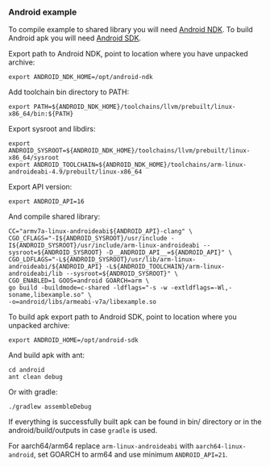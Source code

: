 ### Android example

To compile example to shared library you will need [Android NDK](https://developer.android.com/ndk/downloads/index.html).
To build Android apk you will need [Android SDK](http://developer.android.com/sdk/index.html#Other).

Export path to Android NDK, point to location where you have unpacked archive:

    export ANDROID_NDK_HOME=/opt/android-ndk

Add toolchain bin directory to PATH:

    export PATH=${ANDROID_NDK_HOME}/toolchains/llvm/prebuilt/linux-x86_64/bin:${PATH}

Export sysroot and libdirs:
    
    export ANDROID_SYSROOT=${ANDROID_NDK_HOME}/toolchains/llvm/prebuilt/linux-x86_64/sysroot
    export ANDROID_TOOLCHAIN=${ANDROID_NDK_HOME}/toolchains/arm-linux-androideabi-4.9/prebuilt/linux-x86_64

Export API version:

    export ANDROID_API=16

And compile shared library:

    CC="armv7a-linux-androideabi${ANDROID_API}-clang" \
    CGO_CFLAGS="-I${ANDROID_SYSROOT}/usr/include -I${ANDROID_SYSROOT}/usr/include/arm-linux-androideabi --sysroot=${ANDROID_SYSROOT} -D__ANDROID_API__=${ANDROID_API}" \
    CGO_LDFLAGS="-L${ANDROID_SYSROOT}/usr/lib/arm-linux-androideabi/${ANDROID_API} -L${ANDROID_TOOLCHAIN}/arm-linux-androideabi/lib --sysroot=${ANDROID_SYSROOT}" \
    CGO_ENABLED=1 GOOS=android GOARCH=arm \
    go build -buildmode=c-shared -ldflags="-s -w -extldflags=-Wl,-soname,libexample.so" \
    -o=android/libs/armeabi-v7a/libexample.so

To build apk export path to Android SDK, point to location where you unpacked archive:

    export ANDROID_HOME=/opt/android-sdk

And build apk with ant:

    cd android
    ant clean debug

Or with gradle:

    ./gradlew assembleDebug

If everything is successfully built apk can be found in bin/ directory or in the android/build/outputs in case `gradle` is used.


For aarch64/arm64 replace `arm-linux-androideabi` with `aarch64-linux-android`, set GOARCH to arm64 and use minimum `ANDROID_API=21`.
